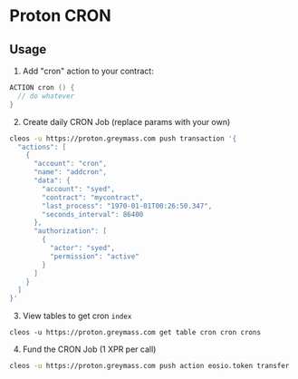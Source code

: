 # Proton CRON

## Usage

1. Add "cron" action to your contract:
```c++
ACTION cron () {
  // do whatever
}
```

2. Create daily CRON Job (replace params with your own)
```sh
cleos -u https://proton.greymass.com push transaction '{
  "actions": [
    {
      "account": "cron",
      "name": "addcron",
      "data": {
        "account": "syed",
        "contract": "mycontract",
        "last_process": "1970-01-01T00:26:50.347",
        "seconds_interval": 86400
      },
      "authorization": [
        {
          "actor": "syed",
          "permission": "active"
        }
      ]
    }
  ]
}'
```

3. View tables to get cron `index`
```
cleos -u https://proton.greymass.com get table cron cron crons
```

4. Fund the CRON Job (1 XPR per call)
```sh
cleos -u https://proton.greymass.com push action eosio.token transfer '["syed", "cron", "1.0000 XPR", "0"]' -p syed
```